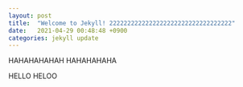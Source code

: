 ```yaml
---
layout: post
title:  "Welcome to Jekyll! 2222222222222222222222222222222222"
date:   2021-04-29 00:48:48 +0900
categories: jekyll update
---
```

HAHAHAHAHAH
HAHAHAHAHA

HELLO 
HELOO 



[jekyll-docs]: https://jekyllrb.com/docs/home
[jekyll-gh]:   https://github.com/jekyll/jekyll
[jekyll-talk]: https://talk.jekyllrb.com/
